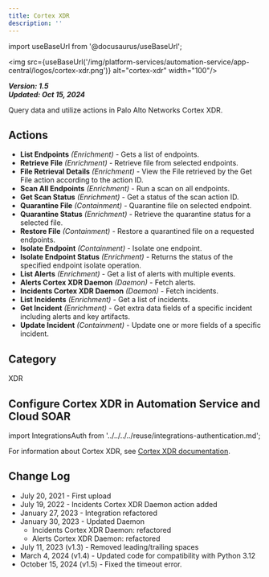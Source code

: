 ```yaml
---
title: Cortex XDR
description: ''
---
```


import useBaseUrl from '@docusaurus/useBaseUrl';

<img src={useBaseUrl('/img/platform-services/automation-service/app-central/logos/cortex-xdr.png')} alt="cortex-xdr" width="100"/>

***Version: 1.5  
Updated: Oct 15, 2024***

Query data and utilize actions in Palo Alto Networks Cortex XDR.

## Actions

* **List Endpoints** *(Enrichment)* - Gets a list of endpoints.
* **Retrieve File** *(Enrichment)* - Retrieve file from selected endpoints.
* **File Retrieval Details** *(Enrichment)* - View the File retrieved by the Get File action according to the action ID.
* **Scan All Endpoints** *(Enrichment)* - Run a scan on all endpoints.
* **Get Scan Status** *(Enrichment)* - Get a status of the scan action ID.
* **Quarantine File** *(Containment)* - Quarantine file on selected endpoint.
* **Quarantine Status** *(Enrichment)* - Retrieve the quarantine status for a selected file.
* **Restore File** *(Containment)* - Restore a quarantined file on a requested endpoints.
* **Isolate Endpoint** *(Containment)* - Isolate one endpoint.
* **Isolate Endpoint Status** *(Enrichment)* - Returns the status of the specified endpoint isolate operation.
* **List Alerts** *(Enrichment)* - Get a list of alerts with multiple events.
* **Alerts Cortex XDR Daemon** *(Daemon)* - Fetch alerts.
* **Incidents Cortex XDR Daemon** *(Daemon)* - Fetch incidents.
* **List Incidents** *(Enrichment)* - Get a list of incidents.
* **Get Incident** *(Enrichment)* - Get extra data fields of a specific incident including alerts and key artifacts.
* **Update Incident** *(Containment)* - Update one or more fields of a specific incident.

## Category

XDR

## Configure Cortex XDR in Automation Service and Cloud SOAR

import IntegrationsAuth from '../../../../reuse/integrations-authentication.md';

<IntegrationsAuth/>

For information about Cortex XDR, see [Cortex XDR documentation](https://docs-cortex.paloaltonetworks.com/r/Cortex-XDR-REST-API/Get-Started-with-Cortex-XDR-APIs).

## Change Log

* July 20, 2021 - First upload
* July 19, 2022 - Incidents Cortex XDR Daemon action added
* January 27, 2023 - Integration refactored
* January 30, 2023 - Updated Daemon
    + Incidents Cortex XDR Daemon: refactored
    + Alerts Cortex XDR Daemon: refactored
* July 11, 2023 (v1.3) - Removed leading/trailing spaces
* March 4, 2024 (v1.4) - Updated code for compatibility with Python 3.12
* October 15, 2024 (v1.5) - Fixed the timeout error.
